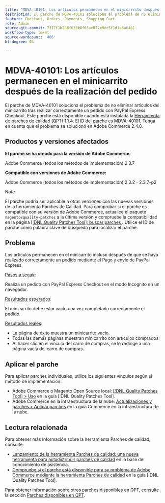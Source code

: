 ```yaml
---
title: "MDVA-40101: Los artículos permanecen en el minicarrito después de la colocación del pedido PayPal Express Checkout"
description: El parche de MDVA-40101 soluciona el problema de no eliminar artículos del minicarrito tras realizar correctamente un pedido con PayPal Express Checkout. Este parche está disponible cuando está instalada la [Quality Patches Tool (QPT)](https://experienceleague.adobe.com/en/docs/commerce-knowledge-base/kb/announcements/commerce-announcements/magento-quality-patches-released-new-tool-to-self-serve-quality-patches) 1.1.4. El ID del parche es MDVA-40101. Tenga en cuenta que el problema se solucionó en Adobe Commerce 2.4.0.
feature: Checkout, Orders, Payments, Shopping Cart
role: Admin
source-git-commit: 7f17f1b286f635b8f65ac877e9de5f1d1a6a6461
workflow-type: tm+mt
source-wordcount: '406'
ht-degree: 0%

---
```


# MDVA-40101: Los artículos permanecen en el minicarrito después de la realización del pedido

El parche de MDVA-40101 soluciona el problema de no eliminar artículos del minicarrito tras realizar correctamente un pedido con PayPal Express Checkout. Este parche está disponible cuando está instalada la [Herramienta de parches de calidad (QPT)](https://experienceleague.adobe.com/en/docs/commerce-knowledge-base/kb/announcements/commerce-announcements/magento-quality-patches-released-new-tool-to-self-serve-quality-patches) 1.1.4. El ID del parche es MDVA-40101. Tenga en cuenta que el problema se solucionó en Adobe Commerce 2.4.0.

## Productos y versiones afectados

**El parche se ha creado para la versión de Adobe Commerce:**

Adobe Commerce (todos los métodos de implementación) 2.3.7

**Compatible con versiones de Adobe Commerce:**

Adobe Commerce (todos los métodos de implementación) 2.3.2 - 2.3.7-p2

>[!NOTE]
>
>El parche podría ser aplicable a otras versiones con las nuevas versiones de la herramienta Parches de Calidad. Para comprobar si el parche es compatible con su versión de Adobe Commerce, actualice el paquete `magento/quality-patches` a la última versión y compruebe la compatibilidad en la página [[!DNL Quality Patches Tool]: buscar parches ](https://experienceleague.adobe.com/en/docs/commerce-knowledge-base/kb/announcements/commerce-announcements/magento-quality-patches-released-new-tool-to-self-serve-quality-patches). Utilice el ID de parche como palabra clave de búsqueda para localizar el parche.

## Problema

Los artículos permanecen en el minicarrito incluso después de que se haya realizado correctamente un pedido mediante el Pago y envío de PayPal Express.

<u>Pasos a seguir</u>:

Realiza un pedido con PayPal Express Checkout en el modo Incognito en un navegador.

<u>Resultados esperados</u>:

El minicarrito debe estar vacío una vez completado correctamente el pedido.

<u>Resultados reales</u>:

* La página de éxito muestra un minicarrito vacío.
* Todas las demás páginas muestran minicarrito con artículos comprados.
* Al hacer clic en el vínculo del carro de compras, se le redirige a una página vacía del carro de compras.

## Aplicar el parche

Para aplicar parches individuales, utilice los siguientes vínculos según el método de implementación:

* Adobe Commerce o Magento Open Source local: [[!DNL Quality Patches Tool] > Uso](/help/tools/quality-patches-tool/usage.md) en la guía [!DNL Quality Patches Tool].
* Adobe Commerce en la infraestructura de la nube: [Actualizaciones y parches > Aplicar parches](https://experienceleague.adobe.com/docs/commerce-cloud-service/user-guide/develop/upgrade/apply-patches.html) en la guía Commerce en la infraestructura de la nube.

## Lectura relacionada

Para obtener más información sobre la herramienta Parches de calidad, consulte:

* [Lanzamiento de la herramienta Parches de calidad: una nueva herramienta para autodistribuir parches de calidad](https://experienceleague.adobe.com/en/docs/commerce-knowledge-base/kb/announcements/commerce-announcements/magento-quality-patches-released-new-tool-to-self-serve-quality-patches) en la base de conocimiento de asistencia.
* [Compruebe si el parche está disponible para su problema de Adobe Commerce mediante la herramienta Parches de calidad](/help/tools/quality-patches-tool/patches-available-in-qpt/check-patch-for-magento-issue-with-magento-quality-patches.md) en la guía [!DNL Quality Patches Tool].

Para obtener información sobre otros parches disponibles en QPT, consulte la sección [Parches disponibles en QPT](https://experienceleague.adobe.com/tools/commerce-quality-patches/index.html-).
